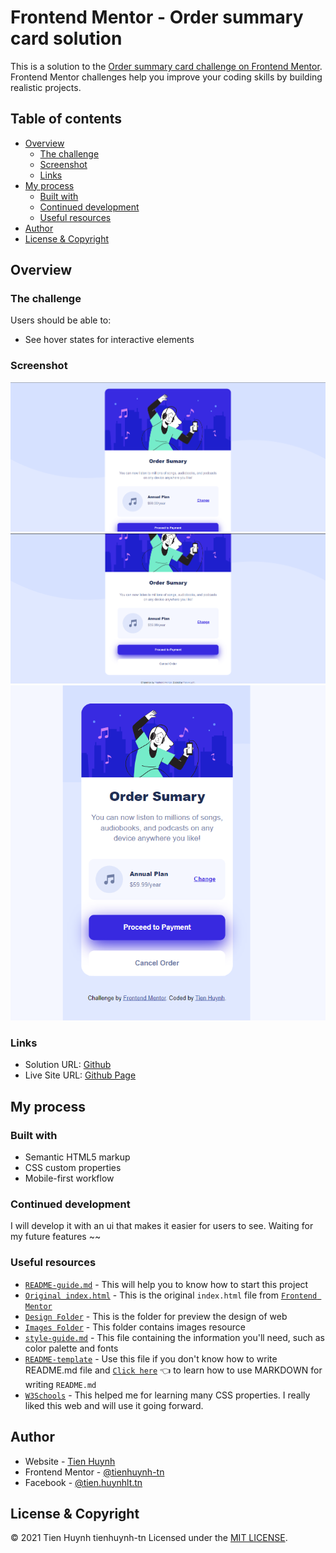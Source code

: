 # Frontend Mentor - Order summary card solution

This is a solution to the [Order summary card challenge on Frontend Mentor](https://www.frontendmentor.io/challenges/order-summary-component-QlPmajDUj). Frontend Mentor challenges help you improve your coding skills by building realistic projects. 

## Table of contents

- [Overview](#overview)
  - [The challenge](#the-challenge)
  - [Screenshot](#screenshot)
  - [Links](#links)
- [My process](#my-process)
  - [Built with](#built-with)
  - [Continued development](#continued-development)
  - [Useful resources](#useful-resources)
- [Author](#author)
- [License & Copyright](#license)

## Overview

### The challenge

Users should be able to:

- See hover states for interactive elements

### Screenshot

![Desktop-1](./images/demo/desktop-1.png) ![Desktop-2](./images/demo/desktop-2.png) ![Mobile](./images/demo/mobile.png)

### Links

- Solution URL: [Github](https://github.com/tienhuynh-tn/frontend-mentor-challenge-order-summary-component)
- Live Site URL: [Github Page](https://tienhuynh-tn.github.io/frontend-mentor-challenge-order-summary-component/)

## My process

### Built with

- Semantic HTML5 markup
- CSS custom properties
- Mobile-first workflow

### Continued development

I will develop it with an ui that makes it easier for users to see. Waiting for my future features ~~

### Useful resources

- [`README-guide.md`](https://github.com/tienhuynh-tn/frontend-mentor-challenge-order-summary-component/blob/master/README-guide.md) - This will help you to know how to start this project
- [`Original index.html`](https://github.com/tienhuynh-tn/frontend-mentor-challenge-order-summary-component/blob/master/original-index.html) - This is the original `index.html` file from [`Frontend Mentor`](https://www.frontendmentor.io/challenges/order-summary-component-QlPmajDUj)
- [`Design Folder`](https://github.com/tienhuynh-tn/frontend-mentor-challenge-order-summary-component/tree/master/design) - This is the folder for preview the design of web
- [`Images Folder`](https://github.com/tienhuynh-tn/frontend-mentor-challenge-order-summary-component/tree/master/images) - This folder contains images resource 
- [`style-guide.md`](https://github.com/tienhuynh-tn/frontend-mentor-challenge-order-summary-component/blob/master/style-guide.md) - This file containing the information you'll need, such as color palette and fonts
- [`README-template`](https://github.com/tienhuynh-tn/frontend-mentor-challenge-order-summary-component/blob/master/README-template.md) - Use this file if you don't know how to write README.md file and [`Click here`](https://guides.github.com/features/mastering-markdown/) :point_left: to learn how to use MARKDOWN for writing `README.md`
- [`W3Schools`](https://www.w3schools.com/) - This helped me for learning many CSS properties. I really liked this web and will use it going forward.

## Author

- Website - [Tien Huynh](https://github.com/tienhuynh-tn)
- Frontend Mentor - [@tienhuynh-tn](https://www.frontendmentor.io/profile/tienhuynh-tn)
- Facebook - [@tien.huynhlt.tn](https://www.facebook.com/tien.huynhlethuy.tn/)

<h2 id="license">License & Copyright</h2>

&copy; 2021 Tien Huynh tienhuynh-tn Licensed under the [MIT LICENSE]().
